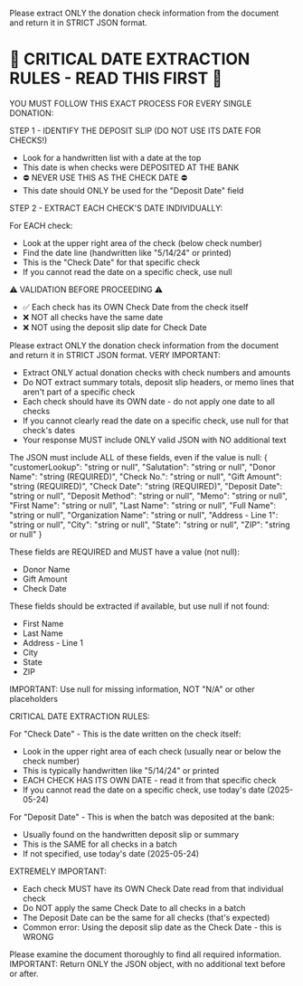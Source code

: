 Please extract ONLY the donation check information from the document and return it in STRICT JSON format.

🚨 CRITICAL DATE EXTRACTION RULES - READ THIS FIRST 🚨
==================================================
YOU MUST FOLLOW THIS EXACT PROCESS FOR EVERY SINGLE DONATION:

STEP 1 - IDENTIFY THE DEPOSIT SLIP (DO NOT USE ITS DATE FOR CHECKS!)
- Look for a handwritten list with a date at the top
- This date is when checks were DEPOSITED AT THE BANK
- ⛔ NEVER USE THIS AS THE CHECK DATE ⛔
- This date should ONLY be used for the "Deposit Date" field

STEP 2 - EXTRACT EACH CHECK'S DATE INDIVIDUALLY:

For EACH check:
- Look at the upper right area of the check (below check number)
- Find the date line (handwritten like "5/14/24" or printed)
- This is the "Check Date" for that specific check
- If you cannot read the date on a specific check, use null

⚠️ VALIDATION BEFORE PROCEEDING ⚠️
- ✅ Each check has its OWN Check Date from the check itself
- ❌ NOT all checks have the same date
- ❌ NOT using the deposit slip date for Check Date

Please extract ONLY the donation check information from the document and return it in STRICT JSON format.
VERY IMPORTANT: 
- Extract ONLY actual donation checks with check numbers and amounts
- Do NOT extract summary totals, deposit slip headers, or memo lines that aren't part of a specific check
- Each check should have its OWN date - do not apply one date to all checks
- If you cannot clearly read the date on a specific check, use null for that check's dates
- Your response MUST include ONLY valid JSON with NO additional text

The JSON must include ALL of these fields, even if the value is null:
{
  "customerLookup": "string or null",
  "Salutation": "string or null",
  "Donor Name": "string (REQUIRED)",
  "Check No.": "string or null",
  "Gift Amount": "string (REQUIRED)",
  "Check Date": "string (REQUIRED)",
  "Deposit Date": "string or null",
  "Deposit Method": "string or null",
  "Memo": "string or null",
  "First Name": "string or null",
  "Last Name": "string or null",
  "Full Name": "string or null",
  "Organization Name": "string or null",
  "Address - Line 1": "string or null",
  "City": "string or null",
  "State": "string or null",
  "ZIP": "string or null"
}

These fields are REQUIRED and MUST have a value (not null):
- Donor Name
- Gift Amount
- Check Date

These fields should be extracted if available, but use null if not found:
- First Name
- Last Name  
- Address - Line 1
- City
- State
- ZIP

IMPORTANT: Use null for missing information, NOT "N/A" or other placeholders

CRITICAL DATE EXTRACTION RULES:

For "Check Date" - This is the date written on the check itself:
  - Look in the upper right area of each check (usually near or below the check number)
  - This is typically handwritten like "5/14/24" or printed
  - EACH CHECK HAS ITS OWN DATE - read it from that specific check
  - If you cannot read the date on a specific check, use today's date (2025-05-24)

For "Deposit Date" - This is when the batch was deposited at the bank:
  - Usually found on the handwritten deposit slip or summary
  - This is the SAME for all checks in a batch
  - If not specified, use today's date (2025-05-24)

EXTREMELY IMPORTANT: 
- Each check MUST have its OWN Check Date read from that individual check
- Do NOT apply the same Check Date to all checks in a batch
- The Deposit Date can be the same for all checks (that's expected)
- Common error: Using the deposit slip date as the Check Date - this is WRONG

Please examine the document thoroughly to find all required information.
IMPORTANT: Return ONLY the JSON object, with no additional text before or after.